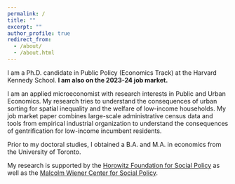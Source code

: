 ```yaml
---
permalink: /
title: ""
excerpt: ""
author_profile: true
redirect_from: 
  - /about/
  - /about.html
---
```


<span style ="font-size:1em;"> I am a Ph.D. candidate in Public Policy (Economics Track) at the Harvard Kennedy School. **I am also on the 2023-24 job market.**  </span>

I am an applied microeconomist with research interests in Public and Urban Economics. My research tries to understand the consequences of urban sorting for spatial inequality and the welfare of low-income households. My job market paper combines large-scale administrative census data and tools from empirical industrial organization to understand the consequences of gentrification for low-income incumbent residents.  

Prior to my doctoral studies, I obtained a B.A. and M.A. in economics from the University of Toronto.  

My research is supported by the [Horowitz Foundation for Social Policy](https://www.horowitz-foundation.org/) as well as the [Malcolm Wiener Center for Social Policy](https://www.hks.harvard.edu/centers/wiener).  
